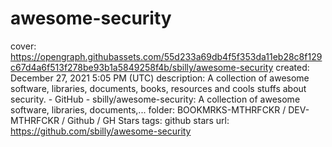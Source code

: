 # awesome-security

cover: https://opengraph.githubassets.com/55d233a69db4f5f353da11eb28c8f129c67d4a6f513f278be93b1a5849258f4b/sbilly/awesome-security
created: December 27, 2021 5:05 PM (UTC)
description: A collection of awesome software, libraries, documents, books, resources and cools stuffs about security. - GitHub - sbilly/awesome-security: A collection of awesome software, libraries, documents,...
folder: BOOKMRKS-MTHRFCKR / DEV-MTHRFCKR / Github / GH Stars
tags: github stars
url: https://github.com/sbilly/awesome-security